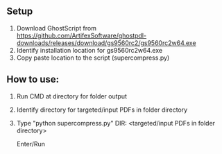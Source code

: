 ## Setup
1. Download GhostScript from https://github.com/ArtifexSoftware/ghostpdl-downloads/releases/download/gs9560rc2/gs9560rc2w64.exe
2. Identify installation location for gs9560rc2w64.exe
3. Copy paste location to the script (supercompress.py)

## How to use:
1. Run CMD at directory for folder output 
2. Identify directory for targeted/input PDFs in folder directory
3. Type "python supercompress.py"
    DIR:
    <targeted/input PDFs in folder directory>
    
    Enter/Run
